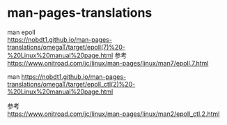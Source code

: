 # man-pages-translations

man epoll    
https://nobdt1.github.io/man-pages-translations/omegaT/target/epoll(7)%20-%20Linux%20manual%20page.html
参考
https://www.onitroad.com/jc/linux/man-pages/linux/man7/epoll.7.html    

man 
https://nobdt1.github.io/man-pages-translations/omegaT/target/epoll_ctl(2)%20-%20Linux%20manual%20page.html    

参考   
https://www.onitroad.com/jc/linux/man-pages/linux/man2/epoll_ctl.2.html

